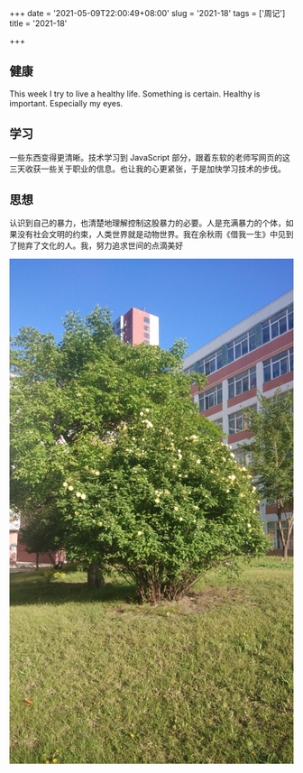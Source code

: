+++
date = '2021-05-09T22:00:49+08:00'
slug = '2021-18'
tags = ['周记']
title = '2021-18'

+++

## 健康

This week I try to live a healthy life. Something is certain. Healthy is important. Especially my eyes.

## 学习

一些东西变得更清晰。技术学习到 JavaScript 部分，跟着东软的老师写网页的这三天收获一些关于职业的信息。也让我的心更紧张，于是加快学习技术的步伐。

## 思想

认识到自己的暴力，也清楚地理解控制这股暴力的必要。人是充满暴力的个体，如果没有社会文明的约束，人类世界就是动物世界。我在余秋雨《借我一生》中见到了抛弃了文化的人。我，努力追求世间的点滴美好

![黄花](/images/yellow-flower.jpg "这些花开了好几天，我很喜欢")
